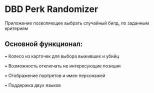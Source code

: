 # DBD Perk Randomizer

Приложение позволяющее выбрать случайный билд, по заданным критериям

## Основной функционал:

•  Колесо из карточек для выбора выживших и убийц

•  Возможность отключать не интересующие позиции

•  Отображение портретов и имен персонажей

•  Поддержка двух языков


